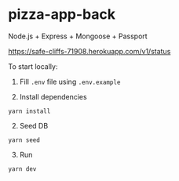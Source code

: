 # pizza-app-back

Node.js + Express + Mongoose + Passport

https://safe-cliffs-71908.herokuapp.com/v1/status

To start locally:

1. Fill `.env` file using `.env.example`

2. Install dependencies

```
yarn install
```

2. Seed DB

```
yarn seed  
```

3. Run 
```
yarn dev
```
